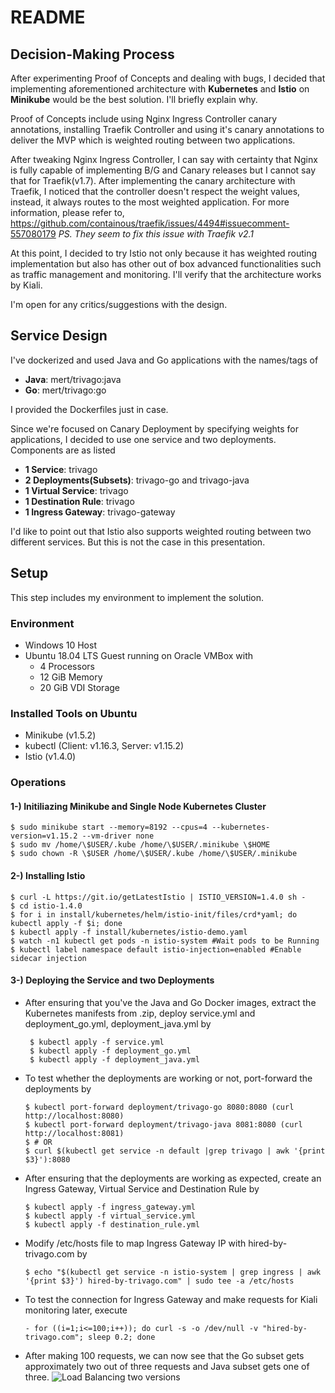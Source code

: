 
# README
## Decision-Making Process

After experimenting Proof of Concepts and dealing with bugs, I decided that implementing aforementioned architecture with **Kubernetes** and **Istio** on **Minikube** would be the best solution. I'll briefly explain why.

Proof of Concepts include using Nginx Ingress Controller canary annotations, installing Traefik Controller and using it's canary annotations to deliver the MVP which is weighted routing between two applications. 

After tweaking Nginx Ingress Controller, I can say with certainty that Nginx is fully capable of implementing B/G and Canary releases but I cannot say that for Traefik(v1.7). After implementing the canary architecture with Traefik, I noticed that the controller doesn't respect the weight values, instead, it always routes to the most weighted application. For more information, please refer to, https://github.com/containous/traefik/issues/4494#issuecomment-557080179
*PS. They seem to fix this issue with Traefik v2.1*

At this point, I decided to try Istio not only because it has weighted routing implementation but also has other out of box advanced functionalities such as traffic management and monitoring. I'll verify that the architecture works by Kiali.

I'm open for any critics/suggestions with the design. 

## Service Design
I've dockerized and used Java and Go applications with the names/tags of

- **Java**: mert/trivago:java
- **Go**: mert/trivago:go

I provided the Dockerfiles just in case.

Since we're focused on Canary Deployment by specifying weights for applications, I decided to use one service and two deployments. Components are as listed
- **1 Service**: trivago
- **2 Deployments(Subsets)**: trivago-go and trivago-java
- **1 Virtual Service**: trivago
- **1 Destination Rule**: trivago
- **1 Ingress Gateway**: trivago-gateway

I'd like to point out that Istio also supports weighted routing between two different services. But this is not the case in this presentation.
 
## Setup
This step includes my environment to implement the solution.
### Environment
- Windows 10 Host
- Ubuntu 18.04 LTS Guest running on Oracle VMBox with 
  - 4 Processors
  - 12 GiB Memory
  - 20 GiB VDI Storage
### Installed Tools on Ubuntu
- Minikube (v1.5.2)
- kubectl (Client: v1.16.3, Server: v1.15.2)
- Istio (v1.4.0)
### Operations
#### 1-) Initiliazing Minikube and Single Node Kubernetes Cluster

    $ sudo minikube start --memory=8192 --cpus=4 --kubernetes-version=v1.15.2 --vm-driver none
    $ sudo mv /home/\$USER/.kube /home/\$USER/.minikube \$HOME
    $ sudo chown -R \$USER /home/\$USER/.kube /home/\$USER/.minikube

#### 2-) Installing Istio

    $ curl -L https://git.io/getLatestIstio | ISTIO_VERSION=1.4.0 sh -
    $ cd istio-1.4.0
    $ for i in install/kubernetes/helm/istio-init/files/crd*yaml; do kubectl apply -f $i; done
    $ kubectl apply -f install/kubernetes/istio-demo.yaml
    $ watch -n1 kubectl get pods -n istio-system #Wait pods to be Running
    $ kubectl label namespace default istio-injection=enabled #Enable sidecar injection

#### 3-) Deploying the Service and two Deployments
- After ensuring that you've the Java and Go Docker images, extract the Kubernetes manifests from .zip, deploy service.yml and deployment_go.yml, deployment_java.yml by 

       $ kubectl apply -f service.yml
       $ kubectl apply -f deployment_go.yml
       $ kubectl apply -f deployment_java.yml

 - To test whether the deployments are working or not, port-forward the deployments by

       $ kubectl port-forward deployment/trivago-go 8080:8080 (curl http://localhost:8080)
       $ kubectl port-forward deployment/trivago-java 8081:8080 (curl http://localhost:8081)
       $ # OR
       $ curl $(kubectl get service -n default |grep trivago | awk '{print $3}'):8080

- After ensuring that the deployments are working as expected, create an Ingress Gateway, Virtual Service and Destination Rule by

      $ kubectl apply -f ingress_gateway.yml 
      $ kubectl apply -f virtual_service.yml 
      $ kubectl apply -f destination_rule.yml

- Modify /etc/hosts file to map Ingress Gateway IP with hired-by-trivago.com by

      $ echo "$(kubectl get service -n istio-system | grep ingress | awk '{print $3}') hired-by-trivago.com" | sudo tee -a /etc/hosts

- To test the connection for Ingress Gateway and make requests for Kiali monitoring later, execute

      - for ((i=1;i<=100;i++)); do curl -s -o /dev/null -v "hired-by-trivago.com"; sleep 0.2; done

- After making 100 requests, we can now see that the Go subset gets approximately two out of three requests and Java subset gets one of three.
![Load Balancing two versions](https://codeogre-photo.s3-eu-west-1.amazonaws.com/kiali.png) 